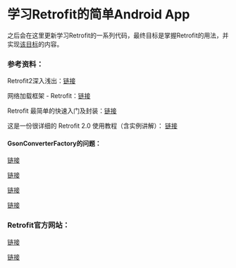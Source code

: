 # 学习Retrofit的简单Android App
  之后会在这里更新学习Retrofit的一系列代码，最终目标是掌握Retrofit的用法，并实现[该目标](https://www.jianshu.com/p/3487b8874b71)的内容。

### 参考资料：
   Retrofit2深入浅出：[链接](https://www.jianshu.com/p/f2644cc784f3)
   
网络加载框架 - Retrofit：[链接](https://www.jianshu.com/p/0fda3132cf98)

Retrofit 最简单的快速入门及封装：[链接](https://blog.csdn.net/chenjie0932/article/details/79558050)

这是一份很详细的 Retrofit 2.0 使用教程（含实例讲解）：
[链接](https://blog.csdn.net/carson_ho/article/details/73732076)



#### GsonConverterFactory的问题：
[链接](https://blog.csdn.net/qq_34468274/article/details/81746588)
     
[链接](https://www.jianshu.com/p/5b8b1062866b)
     
[链接](https://codeday.me/bug/20180523/170972.html)
     
[链接](https://stackoverflow.com/questions/35445892/i-cant-import-import-retrofit-gsonconverterfactory-in-retrofit-2-beta-4)

### Retrofit官方网站：
[链接](https://square.github.io/retrofit/)

[链接](https://github.com/square/retrofit)
